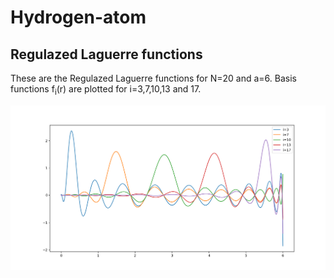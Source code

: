 # Hydrogen-atom

## Regulazed Laguerre functions
These are the Regulazed Laguerre functions for N=20 and a=6. Basis functions f<sub>i</sub>(r) are plotted for i=3,7,10,13 and 17.


![Regulazed Laguerre functions](Regulazed_Laguerre_functions.png)
